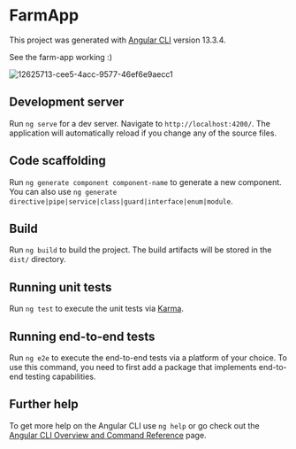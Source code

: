 # FarmApp

This project was generated with [Angular CLI](https://github.com/angular/angular-cli) version 13.3.4.

See the farm-app working :)

![12625713-cee5-4acc-9577-46ef6e9aecc1](https://user-images.githubusercontent.com/103006827/171658961-b40ec50d-cd78-463a-a7f8-f1f367b8d605.gif)

## Development server

Run `ng serve` for a dev server. Navigate to `http://localhost:4200/`. The application will automatically reload if you change any of the source files.

## Code scaffolding

Run `ng generate component component-name` to generate a new component. You can also use `ng generate directive|pipe|service|class|guard|interface|enum|module`.

## Build

Run `ng build` to build the project. The build artifacts will be stored in the `dist/` directory.

## Running unit tests

Run `ng test` to execute the unit tests via [Karma](https://karma-runner.github.io).

## Running end-to-end tests

Run `ng e2e` to execute the end-to-end tests via a platform of your choice. To use this command, you need to first add a package that implements end-to-end testing capabilities.

## Further help

To get more help on the Angular CLI use `ng help` or go check out the [Angular CLI Overview and Command Reference](https://angular.io/cli) page.

